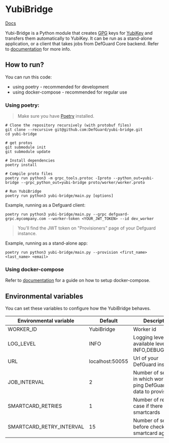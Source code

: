 # YubiBridge

[Docs](https://defguard.gitbook.io/defguard/enterprise-features/yubikey-provisioning)

Yubi-Bridge is a Python module that creates [GPG](https://gnupg.org/) keys for
[YubiKey](https://www.yubico.com/products/) and transfers them automatically to YubiKey.
It can be run as a stand-alone application, or a client that takes jobs from DefGuard Core backend.
Refer to [documentation](https://defguard.gitbook.io/defguard/enterprise-features/yubikey-provisioning) for more info.

## How to run?

You can run this code:

* using poetry - recommended for development
* using docker-compose - recommended for regular use

### Using poetry:

> Make sure you have [Poetry](https://python-poetry.org/) installed.

```
# Clone the repository recursively (with protobuf files)
git clone --recursive git@github.com:DefGuard/yubi-bridge.git
cd yubi-bridge

# get protos
git submodule init
git submodule update

# Install dependencies
poetry install

# Compile proto files
poetry run python3 -m grpc_tools.protoc -Iproto --python_out=yubi-bridge --grpc_python_out=yubi-bridge proto/worker/worker.proto

# Run YubiBridge
poetry run python3 yubi-bridge/main.py [options]
```

Example, running as a Defguard client:

```
poetry run python3 yubi-bridge/main.py --grpc defguard-grpc.mycompany.com --worker-token <YOUR_JWT_TOKEN> --id dev_worker
```

> You'll find the JWT token on "Provisioners" page of your Defguard instance.

Example, running as a stand-alone app:

```
poetry run python3 yubi-bridge/main.py --provision <first_name> <last_name> <email>
```

### Using docker-compose

Refer to [documentation](https://defguard.gitbook.io/defguard/enterprise-features/yubikey-provisioning#as-a-defguard-client)
for a guide on how to setup docker-compose.

## Environmental variables

You can set these variables to configure how the YubiBridge behaves.

| Environmental variable        | Default             | Description                                                                |
| ----------------------------- | ------------------- | -------------------------------------------------------------------------- |
| WORKER_ID                     | YubiBridge          | Worker id                                                                  |
| LOG_LEVEL                     | INFO                | Logging level, available levels are:    INFO,DEBUG,ERROR                   |
| URL                           | localhost:50055     | Url of your DefGuard instance                                              |
| JOB_INTERVAL                  | 2                   | Number of seconds in which worker ping DefGuard for data to provision      |
| SMARTCARD_RETRIES             | 1                   | Number of retries in case if there are no smartcards                       |
| SMARTCARD_RETRY_INTERVAL      | 15                  | Number of seconds before checking for smartcard again                      |
